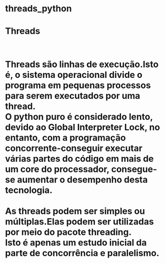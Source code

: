 # threads_python

<h1>Threads<h1>
<br>
Threads são linhas de execução.Isto é, o sistema operacional divide o programa em pequenas processos para serem executados por uma thread.<br>
O python puro é considerado lento, devido ao Global Interpreter Lock, no entanto, com a programação concorrente-conseguir executar<br>
várias partes do código em mais de um core do processador, consegue-se aumentar o desempenho desta tecnologia.<br>
<br>
As threads podem ser simples ou múltiplas.Elas podem ser utilizadas por meio do pacote <b>threading<b>.<br>
Isto é apenas um estudo inicial da parte de concorrência e paralelismo.
